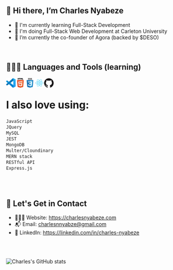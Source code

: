 ## 👋 Hi there, I’m Charles Nyabeze

- 🧩 I'm currently learning Full-Stack Development
- 🌱 I'm doing Full-Stack Web Development at Carleton University
-  🦄 I’m currently the co-founder of Agora (backed by $DESO)

<br />

## 👨🏻‍💻 Languages and Tools (learning)
<img align="left" alt="Visual Studio Code" width="26px" src="https://raw.githubusercontent.com/github/explore/80688e429a7d4ef2fca1e82350fe8e3517d3494d/topics/visual-studio-code/visual-studio-code.png" />
<img align="left" alt="HTML5" width="26px" src="https://raw.githubusercontent.com/github/explore/80688e429a7d4ef2fca1e82350fe8e3517d3494d/topics/html/html.png" />
<img align="left" alt="CSS3" width="26px" src="https://raw.githubusercontent.com/github/explore/80688e429a7d4ef2fca1e82350fe8e3517d3494d/topics/css/css.png" />
<img align="left" alt="React" width="26px" src="https://raw.githubusercontent.com/github/explore/80688e429a7d4ef2fca1e82350fe8e3517d3494d/topics/react/react.png" />
<img align="left" alt="GitHub" width="26px" src="https://raw.githubusercontent.com/github/explore/78df643247d429f6cc873026c0622819ad797942/topics/github/github.png" />


<br />

# I also love using:

```
JavaScript
JQuery
MySQL
JEST
MongoDB
Multer/Cloundinary
MERN stack
RESTful API
Express.js
```

<br />
<br />

## 💎 Let's Get in Contact
- 👨🏻‍💻 Website: https://charlesnyabeze.com
- 📬 Email: charlesnnyabze@gmail.com
- 🥇 LinkedIn: https://linkedin.com/in/charles-nyabeze

<br />
<br />

![Charles's GitHub stats](https://github-readme-stats.vercel.app/api?username=charles-nyabeze&count_private=true&theme=tokyonight)
